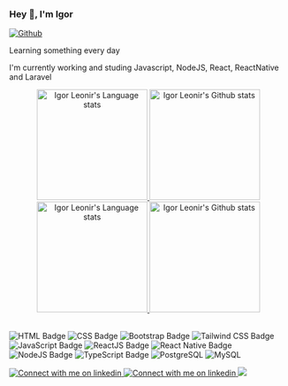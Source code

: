 ### Hey 👋, I'm Igor

[![Github](https://img.shields.io/github/followers/rickstaa?label=Follow&style=social)](https://github.com/rickstaa)

Learning something every day

I'm currently working and studing Javascript, NodeJS, React, ReactNative and Laravel

<!-- Light Mode -->
<div align="center"> 
<a href="https://github.com/anuraghazra/github-readme-stats#gh-light-mode-only">
<img height=200 src="https://github-readme-stats-1mamlmwxm-rickstaa.vercel.app/api/top-langs/?username=igorleonir&layout=compact&langs_count=10&hide_border=1&role=OWNER,COLLABORATOR#gh-light-mode-only" alt="Igor Leonir's Language stats" />
</a>
<a href="https://github.com/anuraghazra/github-readme-stats#gh-light-mode-only">
<img height=200 src="https://github-readme-stats-1mamlmwxm-rickstaa.vercel.app/api?username=igorleonir&show_icons=true&count_private=true&line_height=28&hide_border=1&include_all_commits=true&card_width=450&role=OWNER,COLLABORATOR&exclude_repo=github-readme-stats#gh-light-mode-only" alt="Igor Leonir's Github stats" />
</a>
</div>

<!-- Dark Mode -->
<div align="center"> 
<a href="https://github.com/anuraghazra/github-readme-stats#gh-dark-mode-only">
<img height=200 src="https://github-readme-stats-1mamlmwxm-rickstaa.vercel.app/api/top-langs/?username=igorleonir&layout=compact&langs_count=10&hide_border=1&role=OWNER,COLLABORATOR&theme=dark&bg_color=000000#gh-dark-mode-only" alt="Igor Leonir's Language stats" />
</a>
<a href="https://github.com/anuraghazra/github-readme-stats#gh-dark-mode-only">
<img height=200 src="https://github-readme-stats-1mamlmwxm-rickstaa.vercel.app/api?username=igorleonir&show_icons=true&count_private=true&line_height=28&hide_border=1&include_all_commits=true&card_width=450&role=OWNER,COLLABORATOR&exclude_repo=github-readme-stats&theme=dark&bg_color=000000#gh-dark-mode-only" alt="Igor Leonir's Github stats" />
</a>
</div>

<br/>

![HTML Badge](https://img.shields.io/badge/-HTML-orange)
![CSS Badge](https://img.shields.io/badge/-CSS-blue)
![Bootstrap Badge](https://img.shields.io/badge/-Bootstrap-purple)
![Tailwind CSS Badge](https://img.shields.io/badge/-Tailwindcss-purple)
![JavaScript Badge](https://img.shields.io/badge/-JavaScript-yellow)
![ReactJS Badge](https://img.shields.io/badge/-ReactJS-blue)
![React Native Badge](https://img.shields.io/badge/-React%20Native-purple)
![NodeJS Badge](https://img.shields.io/badge/-Node.js-green) 
![TypeScript Badge](https://img.shields.io/badge/-TypeScript-blue)
![PostgreSQL](https://img.shields.io/badge/PostgreSQL-blue)
![MySQL](https://img.shields.io/badge/MySQL-green)

<!-- Social button 1 -->
<!-- Light Mode -->
<a href="https://www.linkedin.com/in/igor-leonir-di-domenico-649967181#gh-light-mode-only">
<img src="https://img.shields.io/badge/LinkedIn-3572A5?style=for-the-badge&logo=linkedin&logoColor=white#gh-light-mode-only" alt="Connect with me on linkedin" >
</a>
<!-- Dark Mode -->
<a href="https://www.linkedin.com/in/igor-leonir-di-domenico-649967181#gh-dark-mode-only">
<img src="https://img.shields.io/badge/LinkedIn-ffffff?style=for-the-badge&logo=linkedin&logoColor=0690FA#gh-dark-mode-only" alt="Connect with me on linkedin" >
</a>
<a href = "mailto:igorleonir"><img src="https://img.shields.io/badge/-Gmail-%23333?style=for-the-badge&logo=gmail&logoColor=white" target="_blank"></a>  
</div>

